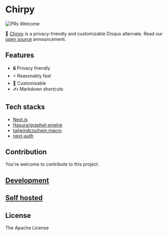 # Chirpy

![PRs Welcome](https://img.shields.io/badge/PRs-welcome-brightgreen.svg)

<!-- ![Vercel](https://vercelbadge.vercel.app/api/devrsi0n/chirpy) -->

👋 [Chirpy](https://chirpy.dev) is a privacy-friendly and customizable Disqus alternate. Read our [open source](https://chirpy.dev/blog/open-source) announcement.

## Features

- 🔒 Privacy friendly
- ⚡️ Reasonably fast
- 🎨 Customizable
- ✍️ Markdown shortcuts

## Tech stacks

- [Next.js](https://github.com/vercel/next.js)
- [Hasura/graphql-engine](https://github.com/hasura/graphql-engine)
- [tailwindcss/twin.macro](https://github.com/ben-rogerson/twin.macro)
- [next-auth](https://github.com/nextauthjs/next-auth)

## Contribution

You're welcome to contribute to this project.

## [Development](https://chirpy.dev/docs/development)

## [Self hosted](https://chirpy.dev/docs//self-hosted)

## License

The Apache License
